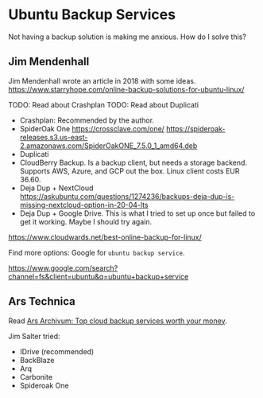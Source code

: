 # Ubuntu Backup Services

Not having a backup solution is making me anxious. How do I solve this?

## Jim Mendenhall

Jim Mendenhall wrote an article in 2018 with some ideas.
https://www.starryhope.com/online-backup-solutions-for-ubuntu-linux/

TODO: Read about Crashplan
TODO: Read about Duplicati

* Crashplan: Recommended by the author.
* SpiderOak One https://crossclave.com/one/ https://spideroak-releases.s3.us-east-2.amazonaws.com/SpiderOakONE_7.5.0_1_amd64.deb
* Duplicati
* CloudBerry Backup. Is a backup client, but needs a storage backend. Supports AWS, Azure, and GCP out the box. Linux client costs EUR 36.60.
* Deja Dup + NextCloud https://askubuntu.com/questions/1274236/backups-deja-dup-is-missing-nextcloud-option-in-20-04-lts
* Deja Dup + Google Drive. This is what I tried to set up once but failed to get it working. Maybe I should try again.

https://www.cloudwards.net/best-online-backup-for-linux/

Find more options: Google for `ubuntu backup service`.

https://www.google.com/search?channel=fs&client=ubuntu&q=ubuntu+backup+service

## Ars Technica

Read [Ars Archivum: Top cloud backup services worth your money](https://arstechnica.com/information-technology/2023/02/ars-archivum-top-cloud-backup-services-worth-your-money/).

Jim Salter tried:

* IDrive (recommended)
* BackBlaze
* Arq
* Carbonite
* Spideroak One
